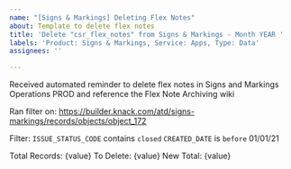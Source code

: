 ```yaml
---
name: "[Signs & Markings] Deleting Flex Notes"
about: Template to delete flex notes
title: 'Delete "csr_flex_notes" from Signs & Markings - Month YEAR '
labels: 'Product: Signs & Markings, Service: Apps, Type: Data'
assignees: ''

---
```


Received automated reminder to delete flex notes in Signs and Markings Operations PROD and reference the Flex Note Archiving wiki

Ran filter on: https://builder.knack.com/atd/signs-markings/records/objects/object_172

Filter:
`ISSUE_STATUS_CODE` contains `closed`
`CREATED_DATE` is `before` 01/01/21

Total Records: {value}
To Delete: {value}
New Total: {value}
